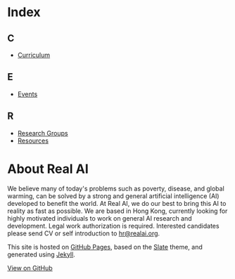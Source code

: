 # Index

## C

* [Curriculum](http://realai.org/curriculum.html)

## E

* [Events](http://realai.org/resources/events.html)

## R

* [Research Groups](http://realai.org/resources/research-groups.html)
* [Resources](http://realai.org/resources/)

# About Real AI

We believe many of today's problems such as poverty, disease, and global warming, can be solved by a strong and general artificial intelligence (AI) developed to benefit the world. At Real AI, we do our best to bring this AI to reality as fast as possible. We are based in Hong Kong, currently looking for highly motivated individuals to work on general AI research and development. Legal work authorization is required. Interested candidates please send CV or self introduction to [hr@realai.org](mailto:hr@realai.org).

This site is hosted on [GitHub Pages](https://pages.github.com/), based on the [Slate](https://github.com/pages-themes/slate) theme, and generated using [Jekyll](http://jekyllrb.com/).

[View on GitHub](https://github.com/yanjon/yanjon.github.io)
